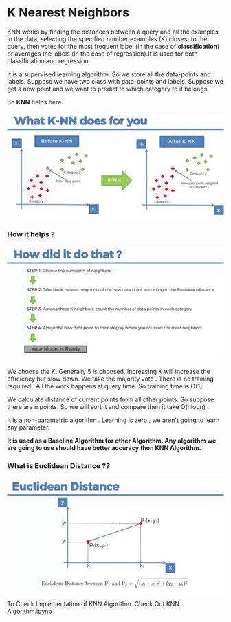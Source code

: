 # K Nearest Neighbors

KNN works by finding the distances between a query and all the examples in the data, selecting the specified number examples (K) closest to the query, then votes for the most frequent label (in the case of **classification**) or averages the labels (in the case of regression).It is used for both classification and regression.

It is a supervised learning algorithm. So we store all the data-points and labels. Suppose we have two class with data-points and labels. Suppose we get a new point and we want to predict to which category to it belongs. 

So **KNN** helps here. 

![Data Points](.\3.jpg)

### How it helps ?

![Data Points](.\2.jpg)

We choose the K. Generally 5 is choosed. Increasing K will increase the efficiency but slow down. We take the majority vote . There is no training required . All the work happens at query time. So training time is O(1). 

We calculate distance of current points from all other points. So suppose there are n points. So we will sort it and compare then it take O(nlogn) .

It is a non-parametric algorithm . Learning is zero , we aren't going to learn any parameter. 

**It is used as a Baseline Algorithm for other Algorithm. Any algorithm we are going to use should have better accuracy then KNN Algorithm.**

### What is Euclidean Distance ??

![Data Points](.\1.jpg)

To Check Implementation of KNN Algorithm. Check Out KNN Algorithm.ipynb
